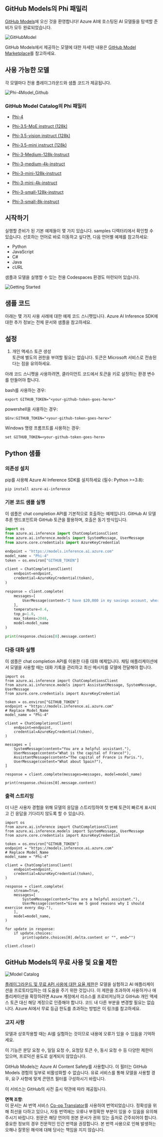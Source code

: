 <!--
CO_OP_TRANSLATOR_METADATA:
{
  "original_hash": "fb67a08b9fc911a10ed58081fadef416",
  "translation_date": "2025-07-16T18:58:45+00:00",
  "source_file": "md/01.Introduction/02/02.GitHubModel.md",
  "language_code": "ko"
}
-->
## GitHub Models의 Phi 패밀리

[GitHub Models](https://github.com/marketplace/models)에 오신 것을 환영합니다! Azure AI에 호스팅된 AI 모델들을 탐색할 준비가 모두 완료되었습니다.

![GitHubModel](../../../../../translated_images/GitHub_ModelCatalog.aa43c51c36454747ca1cc1ffa799db02cc66b4fb7e8495311701adb072442df8.ko.png)

GitHub Models에서 제공하는 모델에 대한 자세한 내용은 [GitHub Model Marketplace](https://github.com/marketplace/models)를 참고하세요.

## 사용 가능한 모델

각 모델마다 전용 플레이그라운드와 샘플 코드가 제공됩니다.

![Phi-4Model_Github](../../../../../translated_images/GitHub_ModelPlay.cf6a9f1106e048535478f17ed0078551c3959884e4083eb62a895bb089dd831c.ko.png)

### GitHub Model Catalog의 Phi 패밀리

- [Phi-4](https://github.com/marketplace/models/azureml/Phi-4)

- [Phi-3.5-MoE instruct (128k)](https://github.com/marketplace/models/azureml/Phi-3-5-MoE-instruct)

- [Phi-3.5-vision instruct (128k)](https://github.com/marketplace/models/azureml/Phi-3-5-vision-instruct)

- [Phi-3.5-mini instruct (128k)](https://github.com/marketplace/models/azureml/Phi-3-5-mini-instruct)

- [Phi-3-Medium-128k-Instruct](https://github.com/marketplace/models/azureml/Phi-3-medium-128k-instruct)

- [Phi-3-medium-4k-instruct](https://github.com/marketplace/models/azureml/Phi-3-medium-4k-instruct)

- [Phi-3-mini-128k-instruct](https://github.com/marketplace/models/azureml/Phi-3-mini-128k-instruct)

- [Phi-3-mini-4k-instruct](https://github.com/marketplace/models/azureml/Phi-3-mini-4k-instruct)

- [Phi-3-small-128k-instruct](https://github.com/marketplace/models/azureml/Phi-3-small-128k-instruct)

- [Phi-3-small-8k-instruct](https://github.com/marketplace/models/azureml/Phi-3-small-8k-instruct)

## 시작하기

실행할 준비가 된 기본 예제들이 몇 가지 있습니다. samples 디렉터리에서 확인할 수 있습니다. 선호하는 언어로 바로 이동하고 싶다면, 다음 언어별 예제를 참고하세요:

- Python
- JavaScript
- C#
- Java
- cURL

샘플과 모델을 실행할 수 있는 전용 Codespaces 환경도 마련되어 있습니다.

![Getting Started](../../../../../translated_images/GitHub_ModelGetStarted.150220a802da6fb67944ad93c1a4c7b8a9811e43d77879a149ecf54c02928c6b.ko.png)

## 샘플 코드

아래는 몇 가지 사용 사례에 대한 예제 코드 스니펫입니다. Azure AI Inference SDK에 대한 추가 정보는 전체 문서와 샘플을 참고하세요.

## 설정

1. 개인 액세스 토큰 생성  
토큰에 별도의 권한을 부여할 필요는 없습니다. 토큰은 Microsoft 서비스로 전송된다는 점을 유의하세요.

아래 코드 스니펫을 사용하려면, 클라이언트 코드에서 토큰을 키로 설정하는 환경 변수를 만들어야 합니다.

bash를 사용하는 경우:  
```
export GITHUB_TOKEN="<your-github-token-goes-here>"
```  
powershell을 사용하는 경우:  

```
$Env:GITHUB_TOKEN="<your-github-token-goes-here>"
```  

Windows 명령 프롬프트를 사용하는 경우:  

```
set GITHUB_TOKEN=<your-github-token-goes-here>
```  

## Python 샘플

### 의존성 설치  
pip를 사용해 Azure AI Inference SDK를 설치하세요 (필수: Python >=3.8):

```
pip install azure-ai-inference
```  
### 기본 코드 샘플 실행

이 샘플은 chat completion API를 기본적으로 호출하는 예제입니다. GitHub AI 모델 추론 엔드포인트와 GitHub 토큰을 활용하며, 호출은 동기 방식입니다.

```python
import os
from azure.ai.inference import ChatCompletionsClient
from azure.ai.inference.models import SystemMessage, UserMessage
from azure.core.credentials import AzureKeyCredential

endpoint = "https://models.inference.ai.azure.com"
model_name = "Phi-4"
token = os.environ["GITHUB_TOKEN"]

client = ChatCompletionsClient(
    endpoint=endpoint,
    credential=AzureKeyCredential(token),
)

response = client.complete(
    messages=[
        UserMessage(content="I have $20,000 in my savings account, where I receive a 4% profit per year and payments twice a year. Can you please tell me how long it will take for me to become a millionaire? Also, can you please explain the math step by step as if you were explaining it to an uneducated person?"),
    ],
    temperature=0.4,
    top_p=1.0,
    max_tokens=2048,
    model=model_name
)

print(response.choices[0].message.content)
```

### 다중 대화 실행

이 샘플은 chat completion API를 이용한 다중 대화 예제입니다. 채팅 애플리케이션에서 모델을 사용할 때는 대화 기록을 관리하고 최신 메시지를 모델에 전달해야 합니다.

```
import os
from azure.ai.inference import ChatCompletionsClient
from azure.ai.inference.models import AssistantMessage, SystemMessage, UserMessage
from azure.core.credentials import AzureKeyCredential

token = os.environ["GITHUB_TOKEN"]
endpoint = "https://models.inference.ai.azure.com"
# Replace Model_Name
model_name = "Phi-4"

client = ChatCompletionsClient(
    endpoint=endpoint,
    credential=AzureKeyCredential(token),
)

messages = [
    SystemMessage(content="You are a helpful assistant."),
    UserMessage(content="What is the capital of France?"),
    AssistantMessage(content="The capital of France is Paris."),
    UserMessage(content="What about Spain?"),
]

response = client.complete(messages=messages, model=model_name)

print(response.choices[0].message.content)
```

### 출력 스트리밍

더 나은 사용자 경험을 위해 모델의 응답을 스트리밍하여 첫 번째 토큰이 빠르게 표시되고 긴 응답을 기다리지 않도록 할 수 있습니다.

```
import os
from azure.ai.inference import ChatCompletionsClient
from azure.ai.inference.models import SystemMessage, UserMessage
from azure.core.credentials import AzureKeyCredential

token = os.environ["GITHUB_TOKEN"]
endpoint = "https://models.inference.ai.azure.com"
# Replace Model_Name
model_name = "Phi-4"

client = ChatCompletionsClient(
    endpoint=endpoint,
    credential=AzureKeyCredential(token),
)

response = client.complete(
    stream=True,
    messages=[
        SystemMessage(content="You are a helpful assistant."),
        UserMessage(content="Give me 5 good reasons why I should exercise every day."),
    ],
    model=model_name,
)

for update in response:
    if update.choices:
        print(update.choices[0].delta.content or "", end="")

client.close()
```

## GitHub Models의 무료 사용 및 요율 제한

![Model Catalog](../../../../../translated_images/GitHub_Model.ca6c125cb3117d0ea7c2e204b066ee4619858d28e7b1a419c262443c5e9a2d5b.ko.png)

[플레이그라운드 및 무료 API 사용에 대한 요율 제한](https://docs.github.com/en/github-models/prototyping-with-ai-models#rate-limits)은 모델을 실험하고 AI 애플리케이션을 프로토타입하는 데 도움을 주기 위한 것입니다. 이 제한을 초과하여 사용하거나 애플리케이션을 확장하려면 Azure 계정에서 리소스를 프로비저닝하고 GitHub 개인 액세스 토큰 대신 해당 계정으로 인증해야 합니다. 코드 내 다른 부분을 변경할 필요는 없습니다. Azure AI에서 무료 등급 한도를 초과하는 방법은 이 링크를 참고하세요.

### 고지 사항

모델과 상호작용할 때는 AI를 실험하는 것이므로 내용에 오류가 있을 수 있음을 기억하세요.

이 기능은 분당 요청 수, 일일 요청 수, 요청당 토큰 수, 동시 요청 수 등 다양한 제한이 있으며, 프로덕션 용도로 설계되지 않았습니다.

GitHub Models는 Azure AI Content Safety를 사용합니다. 이 필터는 GitHub Models 경험의 일부로 비활성화할 수 없습니다. 유료 서비스를 통해 모델을 사용할 경우, 요구 사항에 맞게 콘텐츠 필터를 구성하시기 바랍니다.

이 서비스는 GitHub의 사전 출시 약관에 따라 제공됩니다.

**면책 조항**:  
이 문서는 AI 번역 서비스 [Co-op Translator](https://github.com/Azure/co-op-translator)를 사용하여 번역되었습니다. 정확성을 위해 최선을 다하고 있으나, 자동 번역에는 오류나 부정확한 부분이 있을 수 있음을 유의해 주시기 바랍니다. 원문은 해당 언어의 원본 문서가 권위 있는 출처로 간주되어야 합니다. 중요한 정보의 경우 전문적인 인간 번역을 권장합니다. 본 번역 사용으로 인해 발생하는 오해나 잘못된 해석에 대해 당사는 책임을 지지 않습니다.